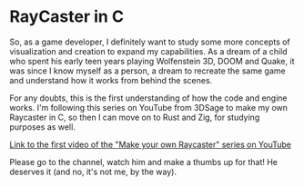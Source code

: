 # RayCaster in C

So, as a game developer, I definitely want to study some more concepts of visualization and creation to expand my capabilities.
As a dream of a child who spent his early teen years playing Wolfenstein 3D, DOOM and Quake, it was since I know myself as a person, a dream to recreate the same game and understand how it works from behind the scenes.

For any doubts, this is the first understanding of how the code and engine works. I'm following this series on YouTube from 3DSage to make my own Raycaster in C, so then I can move on to Rust and Zig, for studying purposes as well.

[Link to the first video of the "Make your own Raycaster" series on YouTube](https://www.youtube.com/watch?v=gYRrGTC7GtA)

Please go to the channel, watch him and make a thumbs up for that! He deserves it (and no, it's not me, by the way).